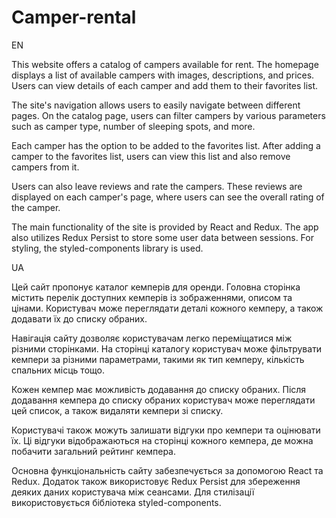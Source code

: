 # Camper-rental


EN

This website offers a catalog of campers available for rent. The homepage displays a list of available campers with images, descriptions, and prices. Users can view details of each camper and add them to their favorites list.

The site's navigation allows users to easily navigate between different pages. On the catalog page, users can filter campers by various parameters such as camper type, number of sleeping spots, and more.

Each camper has the option to be added to the favorites list. After adding a camper to the favorites list, users can view this list and also remove campers from it.

Users can also leave reviews and rate the campers. These reviews are displayed on each camper's page, where users can see the overall rating of the camper.

The main functionality of the site is provided by React and Redux. The app also utilizes Redux Persist to store some user data between sessions. For styling, the styled-components library is used.


UA

Цей сайт пропонує каталог кемперів для оренди. Головна сторінка містить перелік доступних кемперів із зображеннями, описом та цінами. Користувач може переглядати деталі кожного кемперу, а також додавати їх до списку обраних.

Навігація сайту дозволяє користувачам легко переміщатися між різними сторінками. На сторінці каталогу користувач може фільтрувати кемпери за різними параметрами, такими як тип кемперу, кількість спальних місць тощо.

Кожен кемпер має можливість додавання до списку обраних. Після додавання кемпера до списку обраних користувач може переглядати цей список, а також видаляти кемпери зі списку.

Користувачі також можуть залишати відгуки про кемпери та оцінювати їх. Ці відгуки відображаються на сторінці кожного кемпера, де можна побачити загальний рейтинг кемпера.

Основна функціональність сайту забезпечується за допомогою React та Redux. Додаток також використовує Redux Persist для збереження деяких даних користувача між сеансами. Для стилізації використовується бібліотека styled-components.

